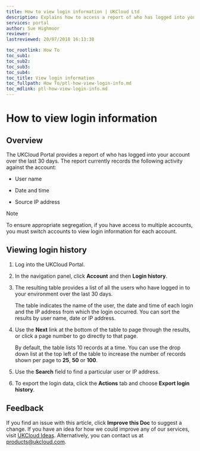 ```yaml
---
title: How to view login information | UKCloud Ltd
description: Explains how to access a report of who has logged into your environment
services: portal
author: Sue Highmoor
reviewer:
lastreviewed: 20/07/2018 16:13:38

toc_rootlink: How To
toc_sub1:
toc_sub2:
toc_sub3:
toc_sub4:
toc_title: View login information
toc_fullpath: How To/ptl-how-view-login-info.md
toc_mdlink: ptl-how-view-login-info.md
---
```


# How to view login information

## Overview

The UKCloud Portal provides a report of who has logged into your account over the last 30 days. The report currently records the following activity against the account:

- User name

- Date and time

- Source IP address

> [!NOTE]
> To ensure appropriate segregation, if you have access to multiple accounts, you must switch accounts to view login information for each account.

## Viewing login history

1. Log into the UKCloud Portal.

2. In the navigation panel, click **Account** and then **Login history**.

3. The resulting table provides a list of all the users who have logged in to your environment over the last 30 days.

    The table indicates the name of the user, the date and time of each login and the IP address from which the login occurred. You can sort the results by user name, date or IP address.

4. Use the **Next** link at the bottom of the table to page through the results, or click a page number to go directly to that page.

    By default, the table lists 10 records at a time. You can use the drop down list at the top left of the table to increase the number of records shown per page to **25**, **50** or **100**.

5. Use the **Search** field to find a particular user or IP address.

6. To export the login data, click the **Actions** tab and choose **Export login history**.

## Feedback

If you find an issue with this article, click **Improve this Doc** to suggest a change. If you have an idea for how we could improve any of our services, visit [UKCloud Ideas](https://ideas.ukcloud.com). Alternatively, you can contact us at <products@ukcloud.com>.
